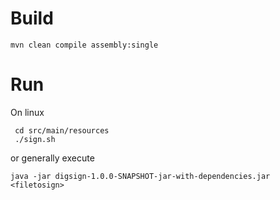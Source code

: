 # Build
```
mvn clean compile assembly:single
```

# Run
On linux

```
 cd src/main/resources
 ./sign.sh
 ```
 
or generally execute

```
java -jar digsign-1.0.0-SNAPSHOT-jar-with-dependencies.jar <filetosign>
```
